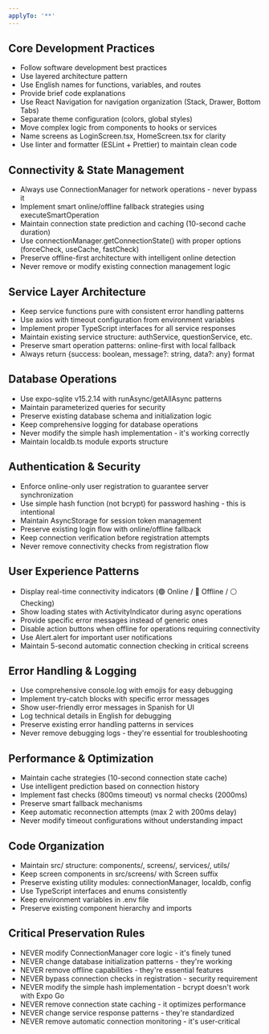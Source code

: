 ```yaml
---
applyTo: '**'
---
```


## Core Development Practices
- Follow software development best practices
- Use layered architecture pattern
- Use English names for functions, variables, and routes
- Provide brief code explanations
- Use React Navigation for navigation organization (Stack, Drawer, Bottom Tabs)
- Separate theme configuration (colors, global styles)
- Move complex logic from components to hooks or services
- Name screens as LoginScreen.tsx, HomeScreen.tsx for clarity
- Use linter and formatter (ESLint + Prettier) to maintain clean code

## Connectivity & State Management
- Always use ConnectionManager for network operations - never bypass it
- Implement smart online/offline fallback strategies using executeSmartOperation
- Maintain connection state prediction and caching (10-second cache duration)
- Use connectionManager.getConnectionState() with proper options (forceCheck, useCache, fastCheck)
- Preserve offline-first architecture with intelligent online detection
- Never remove or modify existing connection management logic

## Service Layer Architecture
- Keep service functions pure with consistent error handling patterns
- Use axios with timeout configuration from environment variables
- Implement proper TypeScript interfaces for all service responses
- Maintain existing service structure: authService, questionService, etc.
- Preserve smart operation patterns: online-first with local fallback
- Always return {success: boolean, message?: string, data?: any} format

## Database Operations
- Use expo-sqlite v15.2.14 with runAsync/getAllAsync patterns
- Maintain parameterized queries for security
- Preserve existing database schema and initialization logic
- Keep comprehensive logging for database operations
- Never modify the simple hash implementation - it's working correctly
- Maintain localdb.ts module exports structure

## Authentication & Security
- Enforce online-only user registration to guarantee server synchronization
- Use simple hash function (not bcrypt) for password hashing - this is intentional
- Maintain AsyncStorage for session token management
- Preserve existing login flow with online/offline fallback
- Keep connection verification before registration attempts
- Never remove connectivity checks from registration flow

## User Experience Patterns
- Display real-time connectivity indicators (🟢 Online / 🔴 Offline / ⚪ Checking)
- Show loading states with ActivityIndicator during async operations
- Provide specific error messages instead of generic ones
- Disable action buttons when offline for operations requiring connectivity
- Use Alert.alert for important user notifications
- Maintain 5-second automatic connection checking in critical screens

## Error Handling & Logging
- Use comprehensive console.log with emojis for easy debugging
- Implement try-catch blocks with specific error messages
- Show user-friendly error messages in Spanish for UI
- Log technical details in English for debugging
- Preserve existing error handling patterns in services
- Never remove debugging logs - they're essential for troubleshooting

## Performance & Optimization
- Maintain cache strategies (10-second connection state cache)
- Use intelligent prediction based on connection history
- Implement fast checks (800ms timeout) vs normal checks (2000ms)
- Preserve smart fallback mechanisms
- Keep automatic reconnection attempts (max 2 with 200ms delay)
- Never modify timeout configurations without understanding impact

## Code Organization
- Maintain src/ structure: components/, screens/, services/, utils/
- Keep screen components in src/screens/ with Screen suffix
- Preserve existing utility modules: connectionManager, localdb, config
- Use TypeScript interfaces and enums consistently
- Keep environment variables in .env file
- Preserve existing component hierarchy and imports

## Critical Preservation Rules
- NEVER modify ConnectionManager core logic - it's finely tuned
- NEVER change database initialization patterns - they're working
- NEVER remove offline capabilities - they're essential features
- NEVER bypass connection checks in registration - security requirement
- NEVER modify the simple hash implementation - bcrypt doesn't work with Expo Go
- NEVER remove connection state caching - it optimizes performance
- NEVER change service response patterns - they're standardized
- NEVER remove automatic connection monitoring - it's user-critical